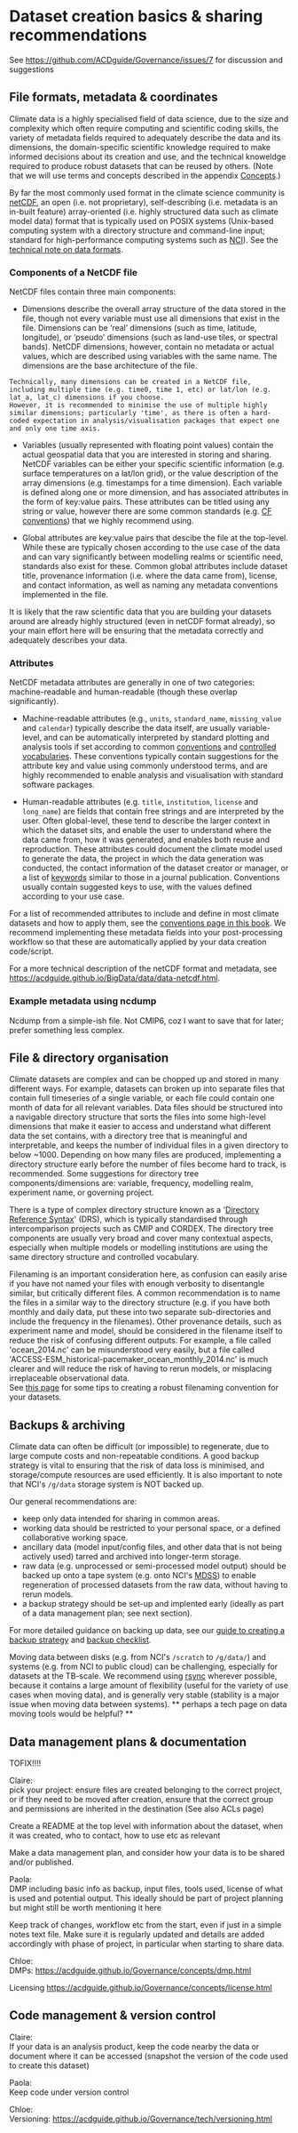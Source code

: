# Dataset creation basics & sharing recommendations

See https://github.com/ACDguide/Governance/issues/7 for discussion and suggestions 


## File formats, metadata & coordinates

Climate data is a highly specialised field of data science, due to the size and complexity which often require computing and scientific coding skills, the variety of metadata fields required to adequately describe the data and its dimensions, the domain-specific scientific knowledge required to make informed decisions about its creation and use, and the technical knoweldge required to produce robust datasets that can be reused by others. (Note that we will use terms and concepts described in the appendix [Concepts](../concepts/concept-intro.md).)

By far the most commonly used format in the climate science community is [netCDF](https://www.unidata.ucar.edu/software/netcdf/), an open (i.e. not proprietary), self-describing (i.e. metadata is an in-built feature) array-oriented (i.e. highly structured data such as climate model data) format that is typically used on POSIX systems (Unix-based computing system with a directory structure and command-line input; standard for high-performance computing systems such as [NCI](https://nci.org.au/)). See the [technical note on data formats](../tech/data_formats.md).

### Components of a NetCDF file

NetCDF files contain three main components:

* Dimensions describe the overall array structure of the data stored in the file, though not every variable must use all dimensions that exist in the file. Dimensions can be ‘real’ dimensions (such as time, latitude, longitude), or ‘pseudo’ dimensions (such as land-use tiles, or spectral bands). NetCDF dimensions, however, contain no metadata or actual values, which are described using variables with the same name. The dimensions are the base architecture of the file.

```{note}
Technically, many dimensions can be created in a NetCDF file, including multiple time (e.g. time0, time 1, etc) or lat/lon (e.g. lat_a, lat_c) dimensions if you choose.
However, it is recommended to minimise the use of multiple highly similar dimensions; particularly 'time', as there is often a hard-coded expectation in analysis/visualisation packages that expect one and only one time axis.  
```

* Variables (usually represented with floating point values) contain the actual geospatial data that you are interested in storing and sharing. NetCDF variables can be either your specific scientific information (e.g. surface temperatures on a lat/lon grid), or the value description of the array dimensions (e.g. timestamps for a time dimension). Each variable is defined along one or more dimension, and has associated attributes in the form of key:value pairs. These attributes can be titled using any string or value, however there are some common standards (e.g. [CF conventions](../concepts/cf-conventions.md)) that we highly recommend using.

* Global attributes are key:value pairs that descibe the file at the top-level. While these are typically chosen according to the use case of the data and can vary significantly between modelling realms or scientific need, standards also exist for these. Common global attributes include dataset title, provenance information (i.e. where the data came from), license, and contact information, as well as naming any metadata conventions implemented in the file.

It is likely that the raw scientific data that you are building your datasets around are already highly structured (even in netCDF format already), so your main effort here will be ensuring that the metadata correctly and adequately describes your data. 

### Attributes

NetCDF metadata attributes are generally in one of two categories: machine-readable and human-readable (though these overlap significantly).

* Machine-readable attributes (e.g., `units`, `standard_name`, `missing_value` and `calendar`) typically describe the data itself, are usually variable-level, and can be automatically interpreted by standard plotting and analysis tools if set according to common [conventions](../concepts/conventions.md) and [controlled vocabularies](../concepts/controlled-vocab.md). These conventions typically contain suggestions for the attribute key and value using commonly understood terms, and are highly recommended to enable analysis and visualisation with standard software packages. 

* Human-readable attributes (e.g. `title`, `institution`, `license` and `long_name`) are fields that contain free strings and are interpreted by the user. Often global-level, these tend to describe the larger context in which the dataset sits, and enable the user to understand where the data came from, how it was generated, and enables both reuse and reproduction. These attributes could document the climate model used to generate the data, the project in which the data generation was conducted, the contact information of the dataset creator or manager, or a list of [keywords](../tech/keywords.md) similar to those in a journal publication. Conventions usually contain suggested keys to use, with the values defined according to your use case.

For a list of recommended attributes to include and define in most climate datasets and how to apply them, see the [conventions page in this book](../tech/conventions.md). We recommend implementing these metadata fields into your post-processing workflow so that these are automatically applied by your data creation code/script. 

For a more technical description of the netCDF format and metadata, see https://acdguide.github.io/BigData/data/data-netcdf.html.

### Example metadata using ncdump

Ncdump from a simple-ish file. Not CMIP6, coz I want to save that for later; prefer something less complex.

## File & directory organisation

Climate datasets are complex and can be chopped up and stored in many different ways. For example, datasets can broken up into separate files that contain full timeseries of a single variable, or each file could contain one month of data for all relevant variables. Data files should be structured into a navigable directory structure that sorts the files into some high-level dimensions that make it easier to access and understand what different data the set contains, with a directory tree that is meaningful and interpretable, and keeps the number of individual files in a given directory to below ~1000. Depending on how many files are produced, implementing a directory structure early before the number of files become hard to track, is recommended. Some suggestions for directory tree components/dimensions are: variable, frequency, modelling realm, experiment name, or governing project.

There is a type of complex directory structure known as a '[Directory Reference Syntax](../tech/drs.md)' (DRS), which is typically standardised through intercomparison projects such as CMIP and CORDEX. The directory tree components are usually very broad and cover many contextual aspects, especially when multiple models or modelling institutions are using the same directory structure and controlled vocabulary.

Filenaming is an important consideration here, as confusion can easily arise if you have not named your files with enough verbosity to disentangle similar, but critically different files. A common recommendation is to name the files in a similar way to the directory structure (e.g. if you have both monthly and daily data, put these into two separate sub-directories and include the frequency in the filenames). Other provenance details, such as experiment name and model, should be considered in the filename itself to reduce the risk of confusing different outputs. For example, a file called 'ocean_2014.nc' can be misunderstood very easily, but a file called 'ACCESS-ESM_historical-pacemaker_ocean_monthly_2014.nc' is much clearer and will reduce the risk of having to rerun models, or misplacing irreplaceable observational data.  
See [this page](../tech/filenames.md) for some tips to creating a robust filenaming convention for your datasets.


## Backups & archiving

Climate data can often be difficult (or impossible) to regenerate, due to large compute costs and non-repeatable conditions. A good backup strategy is vital to ensuring that the risk of data loss is minimised, and storage/compute resources are used efficiently. It is also important to note that NCI's `/g/data` storage system is NOT backed up.

Our general recommendations are:
* keep only data intended for sharing in common areas.
* working data should be restricted to your personal space, or a defined collaborative working space.
* ancillary data (model input/config files, and other data that is not being actively used) tarred and archived into longer-term storage.
* raw data (e.g. unprocessed or semi-processed model output) should be backed up onto a tape system (e.g. onto NCI's [MDSS](../tech/massdata.md)) to enable regeneration of processed datasets from the raw data, without having to rerun models.
* a backup strategy should be set-up and implented early (ideally as part of a data management plan; see next section).

For more detailed guidance on backing up data, see our [guide to creating a backup strategy](../concepts/backup.md) and [backup checklist](../tech/backup-checklist.md).

Moving data between disks (e.g. from NCI's `/scratch` to `/g/data/`) and systems (e.g. from NCI to public cloud) can be challenging, especially for datasets at the TB-scale. We recommend using [rsync](https://rsync.samba.org/) wherever possible, because it contains a large amount of flexibility (useful for the variety of use cases when moving data), and is generally very stable (stability is a major issue when moving data between systems). ** perhaps a tech page on data moving tools would be helpful? **

## Data management plans & documentation



TOFIX!!!!

Claire:  
pick your project: ensure files are created belonging to the correct project, or if they need to be moved after creation, ensure that the correct group and permissions are inherited in the destination (See also ACLs page)

Create a README at the top level with information about the dataset, when it was created, who to contact, how to use etc as relevant

Make a data management plan, and consider how your data is to be shared and/or published.

Paola:  
DMP including basic info as backup, input files, tools used, license of what is used and potential output. This ideally should be part of project planning but might still be worth mentioning it here

Keep track of changes, workflow etc from the start, even if just in a simple notes text file. Make sure it is regularly updated and details are added accordingly with phase of project, in particular when starting to share data.

Chloe:  
DMPs: https://acdguide.github.io/Governance/concepts/dmp.html

Licensing https://acdguide.github.io/Governance/concepts/license.html


## Code management & version control

Claire:  
If your data is an analysis product, keep the code nearby the data or document where it can be accessed (snapshot the version of the code used to create this dataset)

Paola:  
Keep code under version control

Chloe:  
Versioning: https://acdguide.github.io/Governance/tech/versioning.html
